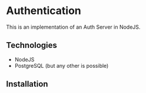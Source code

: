 # Authentication

This is an implementation of an Auth Server in NodeJS.

## Technologies
* NodeJS
* PostgreSQL (but any other is possible)

## Installation

